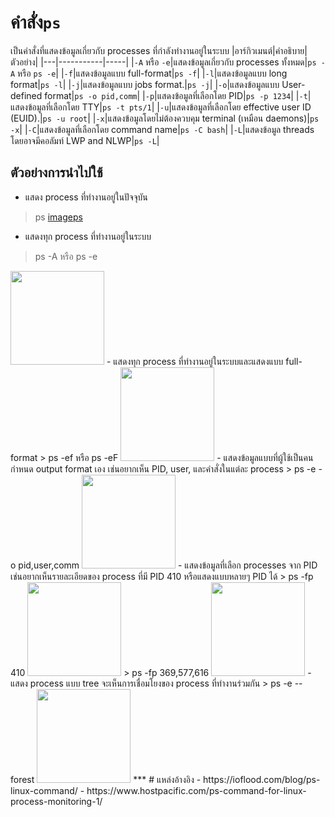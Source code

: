 # คำสั่ง`ps`
เป็นคำสั่งที่แสดงข้อมูลเกี่ยวกับ processes ที่กำลังทำงานอยู่ในระบบ
|อาร์กิวเมนต์|คำอธิบาย|ตัวอย่าง|
|---|-----------|-----|
|`-A` หรือ `-e`|แสดงข้อมูลเกี่ยวกับ processes ทั้งหมด|`ps -A` หรือ `ps -e`|
|`-f`|แสดงข้อมูลแบบ full-format|`ps -f`|
|`-l`|แสดงข้อมูลแบบ long format|`ps -l`|
|`-j`|แสดงข้อมูลแบบ jobs format.|`ps -j`|
|`-o`|แสดงข้อมูลแบบ User-defined format|`ps -o pid,comm`|
|`-p`|แสดงข้อมูลที่เลือกโดย PID|`ps -p 1234`|
|`-t`|แสดงข้อมูลที่เลือกโดย TTY|`ps -t pts/1`|
|`-u`|แสดงข้อมูลที่เลือกโดย effective user ID (EUID).|`ps -u root`|
|`-x`|แสดงข้อมูลโดยไม่ต้องควบคุม terminal (เหมือน daemons)|`ps -x`|
|`-C`|แสดงข้อมูลที่เลือกโดย command name|`ps -C bash`|
|`-L`|แสดงข้อมูล threads โดยอาจมีคอลัมท์ LWP and NLWP|`ps -L`|
## ตัวอย่างการนำไปใช้
- แสดง process ที่ทำงานอยู่ในปัจจุบัน
> ps
[imageps](Process-1/Assets/ps.png)
- แสดงทุก process ที่ทำงานอยู่ในระบบ
> ps -A หรือ ps -e
<img src="Process-1/Assets/ps-A.png" width="150" height="auto">
- แสดงทุก process ที่ทำงานอยู่ในระบบและแสดงแบบ full-format
> ps -ef หรือ ps -eF
<img src="Process-1/Assets/ps-ef.png" width="150" height="auto">
- แสดงข้อมูลแบบที่ผู้ใช้เป็นคนกำหนด output format เอง เช่นอยากเห็น PID, user, และคำสั่งในแต่ละ process
> ps -e -o pid,user,comm
<img src="Process-1/Assets/ps-e-o.png" width="150" height="auto">
- แสดงข้อมูลที่เลือก processes จาก PID เช่นอยากเห็นรายละเอียดของ process ที่มี PID 410 หรือแสดงแบบหลายๆ PID ได้
> ps -fp 410
<img src="Process-1/Assets/ps-fp410.png" width="150" height="auto">
> ps -fp 369,577,616 
<img src="Process-1/Assets/ps-fp369.png" width="150" height="auto">
- แสดง process แบบ tree จะเห็นการเชื่อมโยงของ process ที่ทำงานร่วมกัน
> ps -e --forest
<img src="Process-1/Assets/ps-e--forest.png" width="150" height="auto">
***
# แหล่งอ้างอิง
- https://ioflood.com/blog/ps-linux-command/
- https://www.hostpacific.com/ps-command-for-linux-process-monitoring-1/
